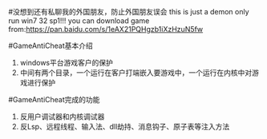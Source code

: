 
#没想到还有私聊我的外国朋友，防止外国朋友误会
this is just a demon only run win7 32 sp1!!!
you can download game from:https://pan.baidu.com/s/1eAX21PQHgzb1iXzHzuN5fw


#GameAntiCheat基本介绍
1. windows平台游戏客户的保护
2. 中间有两个目录，一个运行在客户打端嵌入要游戏中，一个运行在内核中对游戏进行保护

#GameAntiCheat完成的功能
1. 反用户调试器和内核调试器
2. 反Lsp、远程线程、输入法、dll劫持、消息钩子、原子表等注入方法
